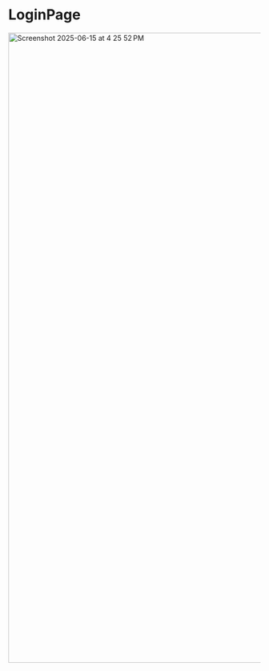 # LoginPage
<img width="1256" alt="Screenshot 2025-06-15 at 4 25 52 PM" src="https://github.com/user-attachments/assets/48d88dc8-b930-4008-8b8e-fd1999f205f5" />

